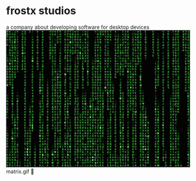 # frostx studios
a company about developing software for desktop devices
![matrix](matrix.gif)
matrix.gif :troll: